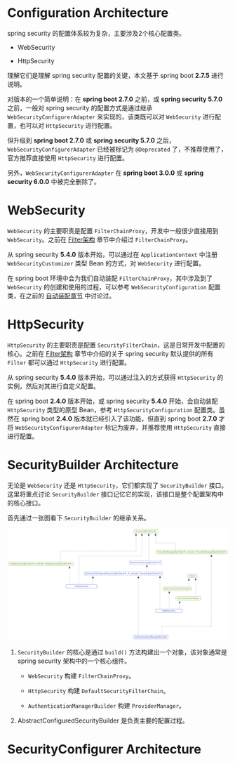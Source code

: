 # Configuration Architecture

spring security 的配置体系较为复杂，主要涉及2个核心配置类。

- WebSecurity

- HttpSecurity

理解它们是理解 spring security 配置的关键，本文基于 spring boot **2.7.5** 进行说明。

对版本的一个简单说明：在 **spring boot 2.7.0** 之前，或 **spring security 5.7.0** 之前，一般对 spring security 的配置方式是通过继承 `WebSecurityConfigurerAdapter` 来实现的，该类既可以对 `WebSecurity` 进行配置，也可以对 `HttpSecurity` 进行配置。

但升级到 **spring boot 2.7.0** 或 **spring security 5.7.0** 之后，`WebSecurityConfigurerAdapter` 已经被标记为 `@Deprecated` 了，不推荐使用了，官方推荐直接使用 `HttpSecurity` 进行配置。

另外，`WebSecurityConfigurerAdapter` 在 **spring boot 3.0.0** 或 **spring security 6.0.0** 中被完全删除了。

# WebSecurity

`WebSecurity` 的主要职责是配置 `FilterChainProxy`，开发中一般很少直接用到 `WebSecurity`。之前在 [Filter架构](./spring-security-1-architecture.md#filter-architecture) 章节中介绍过 `FilterChainProxy`。

从 spring security **5.4.0** 版本开始，可以通过在 `ApplicationContext` 中注册 `WebSecurityCustomizer` 类型 Bean 的方式，对 `WebSecurity` 进行配置。

在 spring boot 环境中会为我们自动装配 `FilterChainProxy`，其中涉及到了 `WebSecurity` 的创建和使用的过程，可以参考 `WebSecurityConfiguration` 配置类，在之前的 [自动装配章节](./spring-security-1-architecture.md#auto-configure-by-spring-boot) 中讨论过。

# HttpSecurity

`HttpSecurity` 的主要职责是配置 `SecurityFilterChain`，这是日常开发中配置的核心。之前在 [Filter架构](./spring-security-1-architecture.md#filter-architecture) 章节中介绍的关于 spring security 默认提供的所有 `Filter` 都可以通过 `HttpSecurity` 进行配置。

从 spring security **5.4.0** 版本开始，可以通过注入的方式获得 `HttpSecurity` 的实例，然后对其进行自定义配置。

在 spring boot **2.4.0** 版本开始，或 spring security **5.4.0** 开始，会自动装配 `HttpSecurity` 类型的原型 Bean，参考 `HttpSecurityConfiguration` 配置类。虽然在 spring boot **2.4.0** 版本就已经引入了该功能，但直到 spring boot **2.7.0** 才将 `WebSecurityConfigurerAdapter` 标记为废弃，并推荐使用 `HttpSecurity` 直接进行配置。

# SecurityBuilder Architecture

无论是 `WebSecurity` 还是 `HttpSecurity`，它们都实现了 `SecurityBuilder` 接口。这里将重点讨论 `SecurityBuilder` 接口记忆它的实现，该接口是整个配置架构中的核心接口。

首先通过一张图看下 `SecurityBuilder` 的继承关系。

![SecurityBuilder继承体系](./img/type.SecurityBuilder.excalidraw.png)

1. `SecurityBuilder` 的核心是通过 `build()` 方法构建出一个对象，该对象通常是 spring security 架构中的一个核心组件。

    - `WebSecurity` 构建 `FilterChainProxy`。

    - `HttpSecurity` 构建 `DefaultSecurityFilterChain`。

    - `AuthenticationManagerBuilder` 构建 `ProviderManager`。

2. AbstractConfiguredSecurityBuilder 是负责主要的配置过程。

# SecurityConfigurer Architecture
